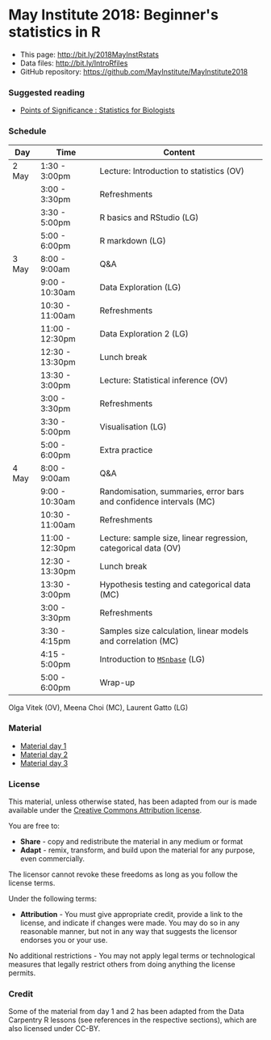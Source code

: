 # May Institute 2018: Beginner's statistics in R

* This page: http://bit.ly/2018MayInstRstats
* Data files: http://bit.ly/IntroRfiles
* GitHub repository: https://github.com/MayInstitute/MayInstitute2018

### Suggested reading

* [Points of Significance : Statistics for Biologists](https://www.nature.com/collections/qghhqm/pointsofsignificance)

### Schedule


| Day     | Time          | Content             |
|---------|---------------|---------------------|
| 2 May   | 1:30 - 3:00pm | Lecture: Introduction to statistics (OV) |
|         | 3:00 - 3:30pm | Refreshments        |
|         | 3:30 - 5:00pm | R basics and RStudio (LG)|
|         | 5:00 - 6:00pm | R markdown (LG)          |
| 3 May   | 8:00 - 9:00am | Q&A                 |
|         | 9:00 - 10:30am| Data Exploration (LG)|
|         | 10:30 - 11:00am| Refreshments       |
|         | 11:00 - 12:30pm| Data Exploration 2 (LG) |
|         | 12:30 - 13:30pm| Lunch break        |
|         | 13:30 - 3:00pm | Lecture: Statistical inference (OV) |
|         | 3:00 - 3:30pm  | Refreshments       |
|         | 3:30 - 5:00pm  | Visualisation (LG) |
|         | 5:00 - 6:00pm  | Extra practice     |
| 4 May   | 8:00 - 9:00am | Q&A                 |
|         | 9:00 - 10:30am| Randomisation, summaries, error bars and confidence intervals (MC) |
|         | 10:30 - 11:00am| Refreshments       |
|         | 11:00 - 12:30pm| Lecture: sample size, linear regression, categorical data (OV)
|         | 12:30 - 13:30pm| Lunch break        |
|         | 13:30 - 3:00pm | Hypothesis testing and categorical data (MC) |
|         | 3:00 - 3:30pm  | Refreshments       |
|         | 3:30 - 4:15pm  | Samples size calculation, linear models and correlation (MC) |
|         | 4:15 - 5:00pm  | Introduction to [`MSnbase`](https://bioconductor.org/packages/release/bioc/html/MSnbase.html) (LG) |
|         | 5:00 - 6:00pm  | Wrap-up            |


Olga Vitek (OV), Meena Choi (MC), Laurent Gatto (LG)

### Material

- [Material day 1](https://rawgit.com/MayInstitute/MayInstitute2018/master/Program3_IntroR/01-rstats.html)
- [Material day 2](https://rawgit.com/MayInstitute/MayInstitute2018/master/Program3_IntroR/02-rstats.html)
- [Material day 3](https://rawgit.com/MayInstitute/MayInstitute2018/master/Program3_IntroR/03-rstats.html)



### License


This material, unless otherwise stated, has been adapted from our is
made available under the
[Creative Commons Attribution license](https://creativecommons.org/licenses/by/4.0/).

You are free to:

* **Share** - copy and redistribute the material in any medium or format
* **Adapt** - remix, transform, and build upon the material for any
  purpose, even commercially.

The licensor cannot revoke these freedoms as long as you follow the license terms.

Under the following terms:

* **Attribution** - You must give appropriate credit, provide a link
  to the license, and indicate if changes were made. You may do so in
  any reasonable manner, but not in any way that suggests the licensor
  endorses you or your use.

No additional restrictions - You may not apply legal terms or
technological measures that legally restrict others from doing
anything the license permits.

### Credit

Some of the material from day 1 and 2 has been adapted from the Data
Carpentry R lessons (see references in the respective sections), which
are also licensed under CC-BY.
